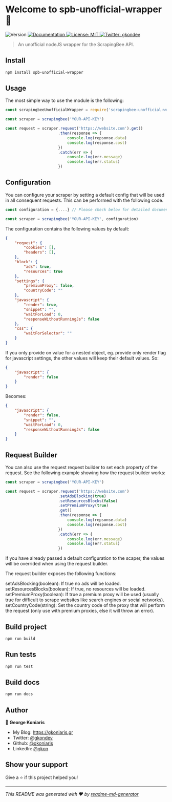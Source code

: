 <h1>Welcome to spb-unofficial-wrapper 👋</h1>
<p>
  <img alt="Version" src="https://img.shields.io/badge/version-1.0.0-blue.svg?cacheSeconds=2592000" />
  <a href="https://gkoniaris.github.io/spb-unofficial-wrapper/" target="_blank">
    <img alt="Documentation" src="https://img.shields.io/badge/documentation-yes-brightgreen.svg" />
  </a>
  <a href="#" target="_blank">
    <img alt="License: MIT" src="https://img.shields.io/badge/License-MIT-yellow.svg" />
  </a>
  <a href="https://twitter.com/gkondev" target="_blank">
    <img alt="Twitter: gkondev" src="https://img.shields.io/twitter/follow/gkondev.svg?style=social" />
  </a>
</p>

> An unofficial nodeJS wrapper for the ScrapingBee API.

## Install

```sh
npm install spb-unofficial-wrapper
```

## Usage

The most simple way to use the module is the following:

```javascript
const scrapingbeeUnofficialWrapper = require('scrapingbee-unofficial-wrapper')

const scraper = scrapingbee('YOUR-API-KEY')

const request = scraper.request('https://website.com').get()
                       .then(response => {
                           console.log(repsonse.data)
                           console.log(response.cost)
                       })
                       .catch(err => {
                           console.log(err.message)
                           console.log(err.status)
                       })
```

## Configuration

You can configure your scraper by setting a default config that will be used in all consequent requests. This can be performed with the following code.

```javascript
const configuration = {....} // Please check below for detailed documentation about available settings

const scraper = scrapingbee('YOUR-API-KEY', configuration)
```

The configuration contains the following values by default:

```json
{
    "request": {
        "cookies": [],
        "headers": [],
    },
    "block": {
        "ads": true,
        "resources": true
    },
    "settings": {
        "premiumProxy": false,
        "countryCode": ""
    },
    "javascript": {
        "render": true,
        "snippet": "",
        "waitForLoad": 0,
        "responseWithoutRunningJs": false
    },
    "css": {
        "waitForSelector": ""
    }
}
```

If you only provide on value for a nested object, eg. provide only render flag for javascript settings, the other values will keep their default values. So:

```json
{
    "javascript": {
        "render": false
    } 
}
```

Becomes:

```json
{
    "javascript": {
        "render": false,
        "snippet": "",
        "waitForLoad": 0,
        "responseWithoutRunningJs": false
    }
}
```

## Request Builder
You can also use the request request builder to set each property of the request. See the following example showing how the request builder works:

```javascript
const scraper = scrapingbee('YOUR-API-KEY')

const request = scraper.request('https://website.com')
                       .setAdsBlocking(true)
                       .setResourcesBlocks(false)
                       .setPremiumProxy(true)
                       .get()
                       .then(response => {
                           console.log(repsonse.data)
                           console.log(response.cost)
                       })
                       .catch(err => {
                           console.log(err.message)
                           console.log(err.status)
                       })
```

If you have already passed a default configuration to the scaper, the values will be overrided when using the request builder.

The request builder exposes the following functions:

setAdsBlocking(boolean): If true no ads will be loaded.
setResourcesBlocks(boolean): If true, no resources will be loaded.
setPremiumProxy(boolean): If true a premium proxy will be used (usually true for difficult to scrape websites like search engines or social networks).
setCountryCode(string): Set the country code of the proxy that will perform the request (only use with premium proxies, else it will throw an error).

## Build project

```sh
npm run build
```

## Run tests

```sh
npm run test
```

## Build docs

```sh
npm run docs
```

## Author

👤 **George Koniaris**

* My Blog: https://gkoniaris.gr
* Twitter: [@gkondev](https://twitter.com/gkondev)
* Github: [@gkoniaris](https://github.com/gkoniaris)
* LinkedIn: [@gkon](https://linkedin.com/in/gkon)

## Show your support

Give a ⭐️ if this project helped you!

***
_This README was generated with ❤️ by [readme-md-generator](https://github.com/kefranabg/readme-md-generator)_